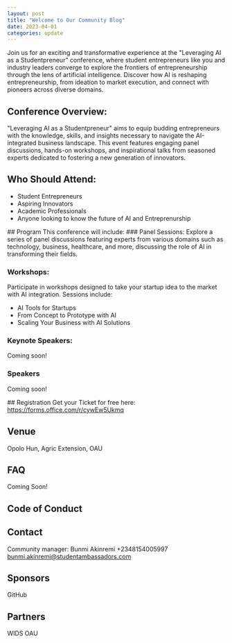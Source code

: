 ```yaml
---
layout: post
title: "Welcome to Our Community Blog"
date: 2023-04-01
categories: update
---
```


Join us for an exciting and transformative experience at the "Leveraging AI as a Studentpreneur" conference, where student entrepreneurs like you and industry leaders converge to explore the frontiers of entrepreneurship through the lens of artificial intelligence. Discover how AI is reshaping entrepreneurship, from ideation to market execution, and connect with pioneers across diverse domains.

## Conference Overview:
"Leveraging AI as a Studentpreneur" aims to equip budding entrepreneurs with the knowledge, skills, and insights necessary to navigate the AI-integrated business landscape. This event features engaging panel discussions, hands-on workshops, and inspirational talks from seasoned experts dedicated to fostering a new generation of innovators.

## Who Should Attend:

- Student Entrepreneurs
- Aspiring Innovators
- Academic Professionals
- Anyone looking to know the future of AI and Entreprenurship

## Program
This conference will include:
### Panel Sessions:
Explore a series of panel discussions featuring experts from various domains such as technology, business, healthcare, and more, discussing the role of AI in transforming their fields.

### Workshops:
Participate in workshops designed to take your startup idea to the market with AI integration. Sessions include:

- AI Tools for Startups
- From Concept to Prototype with AI
- Scaling Your Business with AI Solutions

### Keynote Speakers:
Coming soon!

### Speakers
Coming soon!

## Registration
Get your Ticket for free here: https://forms.office.com/r/cywEw5Ukmq



## Venue
Opolo Hun, Agric Extension, OAU

## FAQ
Coming Soon!

## Code of Conduct

## Contact
Community manager:
Bunmi Akinremi
+2348154005997
bunmi.akinremi@studentambassadors.com

## Sponsors
GitHub

## Partners
WIDS OAU
